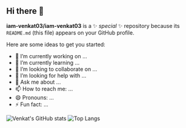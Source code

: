 ## Hi there 👋


**iam-venkat03/iam-venkat03** is a ✨ _special_ ✨ repository because its `README.md` (this file) appears on your GitHub profile.

Here are some ideas to get you started:

- 🔭 I’m currently working on ...
- 🌱 I’m currently learning ...
- 👯 I’m looking to collaborate on ...
- 🤔 I’m looking for help with ...
- 💬 Ask me about ...
- 📫 How to reach me: ...
- 😄 Pronouns: ...
- ⚡ Fun fact: ...

![Venkat's GitHub stats](https://github-readme-stats.vercel.app/api?username=iam-venkat03&show_icons=true&theme=transparent)
![Top Langs](https://github-readme-stats.vercel.app/api/top-langs/?username=iam-venkat03&size_weight=0.5&count_weight=0.5&hide=jupyternotebooks)
